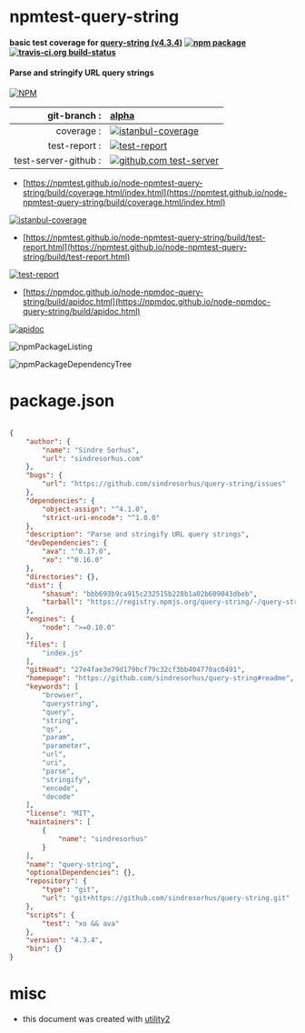# npmtest-query-string

#### basic test coverage for  [query-string (v4.3.4)](https://github.com/sindresorhus/query-string#readme)  [![npm package](https://img.shields.io/npm/v/npmtest-query-string.svg?style=flat-square)](https://www.npmjs.org/package/npmtest-query-string) [![travis-ci.org build-status](https://api.travis-ci.org/npmtest/node-npmtest-query-string.svg)](https://travis-ci.org/npmtest/node-npmtest-query-string)

#### Parse and stringify URL query strings

[![NPM](https://nodei.co/npm/query-string.png?downloads=true&downloadRank=true&stars=true)](https://www.npmjs.com/package/query-string)

| git-branch : | [alpha](https://github.com/npmtest/node-npmtest-query-string/tree/alpha)|
|--:|:--|
| coverage : | [![istanbul-coverage](https://npmtest.github.io/node-npmtest-query-string/build/coverage.badge.svg)](https://npmtest.github.io/node-npmtest-query-string/build/coverage.html/index.html)|
| test-report : | [![test-report](https://npmtest.github.io/node-npmtest-query-string/build/test-report.badge.svg)](https://npmtest.github.io/node-npmtest-query-string/build/test-report.html)|
| test-server-github : | [![github.com test-server](https://npmtest.github.io/node-npmtest-query-string/GitHub-Mark-32px.png)](https://npmtest.github.io/node-npmtest-query-string/build/app/index.html) | | build-artifacts : | [![build-artifacts](https://npmtest.github.io/node-npmtest-query-string/glyphicons_144_folder_open.png)](https://github.com/npmtest/node-npmtest-query-string/tree/gh-pages/build)|

- [https://npmtest.github.io/node-npmtest-query-string/build/coverage.html/index.html](https://npmtest.github.io/node-npmtest-query-string/build/coverage.html/index.html)

[![istanbul-coverage](https://npmtest.github.io/node-npmtest-query-string/build/screenCapture.buildCi.browser.%252Ftmp%252Fbuild%252Fcoverage.lib.html.png)](https://npmtest.github.io/node-npmtest-query-string/build/coverage.html/index.html)

- [https://npmtest.github.io/node-npmtest-query-string/build/test-report.html](https://npmtest.github.io/node-npmtest-query-string/build/test-report.html)

[![test-report](https://npmtest.github.io/node-npmtest-query-string/build/screenCapture.buildCi.browser.%252Ftmp%252Fbuild%252Ftest-report.html.png)](https://npmtest.github.io/node-npmtest-query-string/build/test-report.html)

- [https://npmdoc.github.io/node-npmdoc-query-string/build/apidoc.html](https://npmdoc.github.io/node-npmdoc-query-string/build/apidoc.html)

[![apidoc](https://npmdoc.github.io/node-npmdoc-query-string/build/screenCapture.buildCi.browser.%252Ftmp%252Fbuild%252Fapidoc.html.png)](https://npmdoc.github.io/node-npmdoc-query-string/build/apidoc.html)

![npmPackageListing](https://npmtest.github.io/node-npmtest-query-string/build/screenCapture.npmPackageListing.svg)

![npmPackageDependencyTree](https://npmtest.github.io/node-npmtest-query-string/build/screenCapture.npmPackageDependencyTree.svg)



# package.json

```json

{
    "author": {
        "name": "Sindre Sorhus",
        "url": "sindresorhus.com"
    },
    "bugs": {
        "url": "https://github.com/sindresorhus/query-string/issues"
    },
    "dependencies": {
        "object-assign": "^4.1.0",
        "strict-uri-encode": "^1.0.0"
    },
    "description": "Parse and stringify URL query strings",
    "devDependencies": {
        "ava": "^0.17.0",
        "xo": "^0.16.0"
    },
    "directories": {},
    "dist": {
        "shasum": "bbb693b9ca915c232515b228b1a02b609043dbeb",
        "tarball": "https://registry.npmjs.org/query-string/-/query-string-4.3.4.tgz"
    },
    "engines": {
        "node": ">=0.10.0"
    },
    "files": [
        "index.js"
    ],
    "gitHead": "27e4fae3e79d179bcf79c32cf3bb404770ac0491",
    "homepage": "https://github.com/sindresorhus/query-string#readme",
    "keywords": [
        "browser",
        "querystring",
        "query",
        "string",
        "qs",
        "param",
        "parameter",
        "url",
        "uri",
        "parse",
        "stringify",
        "encode",
        "decode"
    ],
    "license": "MIT",
    "maintainers": [
        {
            "name": "sindresorhus"
        }
    ],
    "name": "query-string",
    "optionalDependencies": {},
    "repository": {
        "type": "git",
        "url": "git+https://github.com/sindresorhus/query-string.git"
    },
    "scripts": {
        "test": "xo && ava"
    },
    "version": "4.3.4",
    "bin": {}
}
```



# misc
- this document was created with [utility2](https://github.com/kaizhu256/node-utility2)
